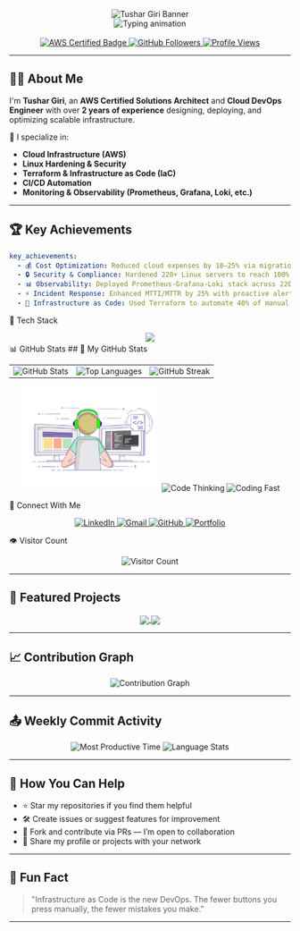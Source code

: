 <!-- Ultimate Enhanced GitHub README for Tushar Giri -->

<!-- Profile Header and Banner -->
<div align="center">
  <img src="https://capsule-render.vercel.app/api?type=waving&color=gradient&customColorList=6,11,20&height=200&section=header&text=Tushar%20Giri&fontSize=80&fontAlignY=35&animation=twinkling&fontColor=fff" alt="Tushar Giri Banner" />
</div>

<!-- Typing Animation -->
<div align="center">
  <img src="https://readme-typing-svg.herokuapp.com?font=Fira+Code&size=28&duration=3000&pause=1000&color=6366F1&center=true&vCenter=true&width=1200&lines=AWS+Certified+Solutions+Architect+|+DevOps+Engineer;Kubernetes+|+Terraform+|+CI/CD+Automation;Building+Secure%2C+Scalable%2C+and+Cost-Optimized+Cloud+Infra+🚀" alt="Typing animation">
</div>

<br/>

<!-- Badges -->
<div align="center">
  <a href="https://www.credly.com/badges/823c4ebe-e54c-4ff5-80a2-5d77236ef1b4/public_url" target="_blank">
    <img src="https://img.shields.io/badge/Certification-AWS%20Solutions%20Architect-FF9900?style=for-the-badge&logo=amazon-aws&logoColor=white" alt="AWS Certified Badge"/>
  </a>
  <a href="https://github.com/importtushar?tab=followers" target="_blank">
    <img src="https://img.shields.io/github/followers/importtushar?label=Followers&style=for-the-badge&color=6366f1" alt="GitHub Followers"/>
  </a>
  <a href="https://github.com/importtushar" target="_blank">
    <img src="https://komarev.com/ghpvc/?username=importtushar&label=Profile+Views&color=6366f1&style=for-the-badge" alt="Profile Views"/>
  </a>
</div>

---

## 👨‍💻 About Me

I'm **Tushar Giri**, an **AWS Certified Solutions Architect** and **Cloud DevOps Engineer** with over **2 years of experience** designing, deploying, and optimizing scalable infrastructure.

🔧 I specialize in:

- **Cloud Infrastructure (AWS)**
- **Linux Hardening & Security**
- **Terraform & Infrastructure as Code (IaC)**
- **CI/CD Automation**
- **Monitoring & Observability (Prometheus, Grafana, Loki, etc.)**

---

## 🏆 Key Achievements

```yaml
key_achievements:
  - 💰 Cost Optimization: Reduced cloud expenses by 10–25% via migration and architecture redesign.
  - 🔒 Security & Compliance: Hardened 220+ Linux servers to reach 100% CIS compliance.
  - 📊 Observability: Deployed Prometheus-Grafana-Loki stack across 220+ production & DR servers.
  - ⚡ Incident Response: Enhanced MTTI/MTTR by 25% with proactive alerting & central logging.
  - 🧩 Infrastructure as Code: Used Terraform to automate 40% of manual AWS infrastructure provisioning.
```

🚀 Tech Stack
<div align="center"> <img src="https://skillicons.dev/icons?i=aws,docker,java,spring,terraform,linux,prometheus,grafana,git,github,gitlab,python,vscode" /> </div>
📊 GitHub Stats
## 🚀 My GitHub Stats

<div align="center">

  <table>
    <tr>
      <td>
        <img 
          src="https://github-readme-stats.vercel.app/api?username=importtushar&show_icons=true&theme=react&hide_border=true&count_private=true" 
          alt="GitHub Stats" 
          width="300" 
        />
      </td>
      <td>
        <img 
          src="https://github-readme-stats.vercel.app/api/top-langs/?username=importtushar&layout=compact&theme=react&hide_border=true" 
          alt="Top Languages" 
          width="300" 
        />
      </td>
      <td>
        <img 
          src="https://streak-stats.vercel.app?user=importtushar&theme=react&hide_border=true" 
          alt="GitHub Streak" 
          width="300" 
        />
      </td>
    </tr>
  </table>

</div>



<div align="center"> <img src="https://raw.githubusercontent.com/devSouvik/devSouvik/master/gif3.gif" width="250" alt="Terminal Coding" /> <img src="https://media.giphy.com/media/qgQUggAC3Pfv687qPC/giphy.gif" width="250" alt="Code Thinking" /> <img src="https://media.giphy.com/media/L1R1tvI9svkIWwpVYr/giphy.gif" width="250" alt="Coding Fast" /> </div>

🤝 Connect With Me
<div align="center"> <a href="https://www.linkedin.com/in/tushar-giri-871961216/" target="_blank"> <img src="https://skillicons.dev/icons?i=linkedin" width="48" alt="LinkedIn" /> </a> <a href="mailto:Tushargiri9901@gmail.com" target="_blank"> <img src="https://skillicons.dev/icons?i=gmail" width="48" alt="Gmail" /> </a> <a href="https://github.com/importtushar" target="_blank"> <img src="https://skillicons.dev/icons?i=github" width="48" alt="GitHub" /> </a> <a href="https://tushar-giri.vercel.app/" target="_blank"> <img src="https://skillicons.dev/icons?i=vercel" width="48" alt="Portfolio" /> </a> </div>

👁 Visitor Count
<div align="center">
  <img src="https://count.getloli.com/get/@importtushar?theme=rule34" alt="Visitor Count" />
</div>

---

## 📌 Featured Projects

<div align="center">
  <a href="https://github.com/importtushar/devops-bootcamp" target="_blank">
    <img align="center" src="https://github-readme-stats.vercel.app/api/pin/?username=importtushar&repo=devops-bootcamp&theme=tokyonight&hide_border=true" />
  </a>
  <a href="https://github.com/importtushar/aws-iac-blueprints" target="_blank">
    <img align="center" src="https://github-readme-stats.vercel.app/api/pin/?username=importtushar&repo=aws-iac-blueprints&theme=tokyonight&hide_border=true" />
  </a>
</div>

---

## 📈 Contribution Graph

<div align="center">
  <img src="https://github-readme-activity-graph.vercel.app/graph?username=importtushar&bg_color=1a1b27&color=6c63ff&line=5c5cce&point=ffffff&area=true&hide_border=true" alt="Contribution Graph" />
</div>

---

## 📤 Weekly Commit Activity

<div align="center">
  <img src="https://github-profile-summary-cards.vercel.app/api/cards/productive-time?username=importtushar&theme=tokyonight&utcOffset=5" alt="Most Productive Time" />
  <img src="https://github-profile-summary-cards.vercel.app/api/cards/repos-per-language?username=importtushar&theme=tokyonight" alt="Language Stats" />
</div>

---

## 🤔 How You Can Help

- ⭐ Star my repositories if you find them helpful
- 🛠 Create issues or suggest features for improvement
- 🔗 Fork and contribute via PRs — I’m open to collaboration
- 📢 Share my profile or projects with your network

---

## 🧠 Fun Fact

> "Infrastructure as Code is the new DevOps. The fewer buttons you press manually, the fewer mistakes you make."

---

